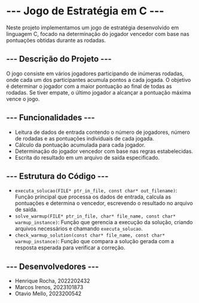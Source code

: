 # --- Jogo de Estratégia em C ---
Neste projeto implementamos um jogo de estratégia desenvolvido em linguagem C, focado na determinação do jogador vencedor com base nas pontuações obtidas durante as rodadas.

## --- Descrição do Projeto ---
O jogo consiste em vários jogadores participando de inúmeras rodadas, onde cada um dos participantes acumula pontos a cada jogada. O objetivo é determinar o jogador com a maior pontuação ao final de todas as rodadas. Se tiver empate, o último jogador a alcançar a pontuação máxima vence o jogo.

## --- Funcionalidades ---
- Leitura de dados de entrada contendo o número de jogadores, número de rodadas e as pontuações individuais de cada jogada.
- Cálculo da pontuação acumulada para cada jogador.
- Determinação do jogador vencedor com base nas regras estabelecidas.
- Escrita do resultado em um arquivo de saída especificado.

## --- Estrutura do Código ---
- `executa_solucao(FILE* ptr_in_file, const char* out_filename)`: Função principal que processa os dados de entrada, calcula as pontuações e determina o vencedor, escrevendo o resultado no arquivo de saída.
- `solve_warmup(FILE* ptr_in_file, char* file_name, const char* warmup_instance)`: Função que gerencia a execução da solução, criando arquivos necessários e chamando `executa_solucao`.
- `check_warmup_solution(const char* file_name, const char* warmup_instance)`: Função que compara a solução gerada com a resposta esperada para verificar a correção.

## --- Desenvolvedores ---
- Henrique Rocha, 2022202432
- Marcos Irenos, 2023101873
- Otavio Mello, 2023200542

